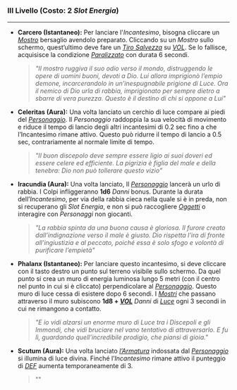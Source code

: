 ###	III Livello (Costo: 2 *Slot Energia*)
---
*	**Carcero (Istantaneo):** Per lanciare l'*Incantesimo*, bisogna cliccare un [*Mostro*](..\..\mostri.md) bersaglio avendolo preparato. Cliccando su un *Mostro* sullo schermo, quest’ultimo deve fare un [*Tiro Salvezza*](..\..\combattimento\tiri-salvezza.md) su [*VOL*](..\..\personaggio\caratteristiche.md). Se lo fallisce, acquisisce la condizione [*Paralizzato*](..\..\condizioni.md) con durata 6 secondi.
    >*"Il mostro ruggiva il suo odio verso il mondo, distruggendo le opere di uomini buoni, devoti a Dio. Lui allora imprigionò l’empio demone, incarcerandolo in un’inespugnabile prigione di Luce. Ora il nemico di Dio urla di rabbia, imprigionato per sempre dietro a sbarre di vera purezza. Questo è il destino di chi si oppone a Lui"*

*	**Celeritas (Aura):** Una volta lanciato un cerchio di luce compare ai piedi del [*Personaggio*](..\..\personaggio.md). Il *Personaggio* raddoppia la sua velocità di movimento e riduce il tempo di lancio degli altri incantesimi di 0.2 sec fino a che l’Incantesimo rimane attivo. Questo può ridurre il tempo di lancio a 0.5 sec, contrariamente al normale limite di tempo. 
    >*"Il buon discepolo deve sempre essere ligio ai suoi doveri ed essere celere ed efficiente. La pigrizia è figlia del male e della tenebra: Dio non può tollerare questo vizio"*

*	**Iracundia (Aura):** Una volta lanciato, Il [*Personaggio*](..\..\personaggio.md) lancerà un urlo di rabbia. I Colpi infliggeranno **1d6** *Danni* bonus. Durante la durata dell’*Incantesimo*, per via della rabbia cieca nella quale si è in preda, non si recuperano gli *Slot Energia*, e non si può raccogliere [*Oggetti*](..\..\oggetti.md)  o interagire con *Personaggi* non giocanti.
    >*"La rabbia spinta da una buona causa è gloriosa. Il furore creato dall’indignazione verso il male è giusto. Dio rispetta l’ira di fronte all’ingiustizia e al peccato, poiché essa è solo sfogo e volontà di purificare l’empietà"*

*	**Phalanx (Istantaneo):** Per lanciare questo incantesimo, si deve cliccare con il tasto destro un punto sul terreno visibile sullo schermo. Da quel punto si crea un muro di energia luminosa lungo 5 metri (con il centro nel punto in cui si è cliccato) perpendicolare al [*Personaggio*](..\..\personaggio.md). Questo muro di luce cessa di esistere dopo 6 secondi. I [*Mostri*](..\..\mostri.md) che passano attraverso il muro subiscono **1d8 + [*VOL*](..\..\personaggio\caratteristiche.md)** *Danni* di [*Luce*](..\..\combattimento\attacco.md) ogni 3 secondi in cui ne rimangono a contatto. 
    >*"E io vidi alzarsi un enorme muro di Luce tra i Discepoli e gli Immondi, che vidi bruciare nel vano tentativo di attraversarlo. E fu lì, guardando quell’incredibile prodigio, che piansi di gioia."*

*	**Scutum (Aura):** Una volta lanciato [*l’Armatura*](..\..\oggetti\equipaggiabili.md) indossata dal [*Personaggio*](..\..\personaggio.md) si illumina di luce divina. Finché l’*Incantesimo* rimane attivo il punteggio di [*DEF*](..\..\combattimento\difesa.md) aumenta temporaneamente di 3. 
    >""
